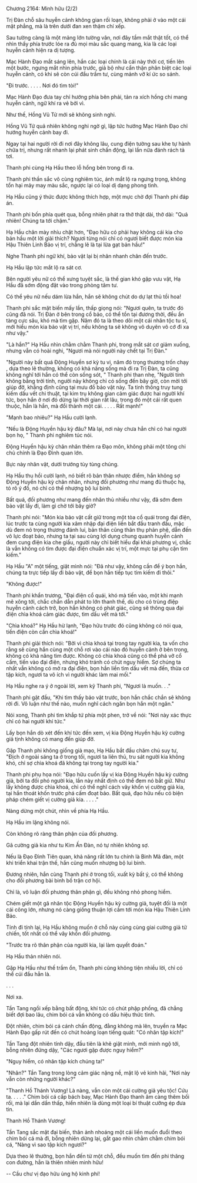 




Chương 2164: Minh hữu (2/2)


Trị Đàn chỗ sâu huyễn cảnh không gian rối loạn, không phải ở vào một cái mặt phẳng, mà là trên dưới đan xen thậm chí xếp.

Sau tường càng là một mảng lớn tường vân, nơi đây tầm mắt thật tốt, có thể nhìn thấy phía trước lóe ra đủ mọi màu sắc quang mang, kia là các loại huyễn cảnh hiện ra dị tượng.

Mạc Hành Đạo mắt sáng lên, hắn các loại chính là cái này thời cơ, tiến lên một bước, ngưng mắt nhìn phía trước, giả bộ như cẩn thận phân biệt các loại huyễn cảnh, có khi sẽ còn cúi đầu trầm tư, cùng mảnh vỡ kí ức so sánh.

"Đi trước. . . . . Nơi đó tìm tòi!"

Mạc Hành Đạo đưa tay chỉ hướng phía bên phải, tản ra xích hồng chi mang huyễn cảnh, ngữ khí ra vẻ bởi vì.

Như thế, Hồng Vũ Tử mới sẽ không sinh nghi.

Hồng Vũ Tử quả nhiên không nghi ngờ gì, lập tức hướng Mạc Hành Đạo chỉ hướng huyễn cảnh bay đi.

Ngay tại hai người rời đi nơi đây không lâu, cung điện tường sau khe tự hành chữa trị, nhưng rất nhanh lại phát sinh chấn động, lại lần nữa đánh rách tả tơi.

Thanh phi cùng Hạ Hầu theo lỗ hổng bên trong đi ra.

Thanh phi thần sắc vô cùng nghiêm túc, ánh mắt lộ ra ngưng trọng, không tổn hại mảy may màu sắc, ngược lại có loại dị dạng phong tình.

Hạ Hầu cũng ý thức được không thích hợp, một mực chờ đợi Thanh phi đáp án.

Thanh phi bốn phía quét qua, bỗng nhiên phát ra thở thật dài, thở dài: "Quả nhiên! Chúng ta tới chậm."

Hạ Hầu chân mày nhíu chặt hơn, "Đạo hữu có phải hay không cái kia cho bản hầu một lời giải thích? Ngươi từng nói chỉ có ngươi biết được món kia Hậu Thiên Linh Bảo vị trí, chẳng lẽ là tại lừa gạt bản hầu!"

Nghe Thanh phi ngữ khí, bảo vật lại bị nhân nhanh chân đến trước.

Hạ Hầu lập tức mắt lộ ra sát cơ.

Bên người yêu nữ có thể xưng tuyệt sắc, là thế gian khó gặp vưu vật, Hạ Hầu đã sớm động đặt vào trong phòng tâm tư.

Có thể yêu nữ nếu dám lừa hắn, hắn sẽ không chút do dự lạt thủ tồi hoa!

Thanh phi sắc mặt biến mấy lần, thấp giọng nói: "Ngươi quên, ta trước đó cũng đã nói. Trị Đàn ở bên trong cổ bảo, có thể tồn tại đương thời, đều ẩn tàng cực sâu, khó mà tìm gặp. Năm đó ta là theo dõi một cái nhân tộc tu sĩ, mới hiểu món kia bảo vật vị trí, nếu không ta sẽ không vô duyên vô cớ đi xa như vậy."

"Là hắn?" Hạ Hầu nhìn chằm chằm Thanh phi, trong mắt sát cơ giảm xuống, nhưng vẫn có hoài nghi, "Ngươi mà nói người này chết tại Trị Đàn."

"Người này bất quá Động Huyền sơ kỳ tu vi, năm đó trọng thương trốn chạy , dựa theo lẽ thường, không có khả năng sống mà đi ra Trị Đàn, ta cũng không nghĩ tới hắn có thể còn sống sót, " Thanh phi than nhẹ, "Người tính không bằng trời tính, người này không chỉ có sống đến bây giờ, còn mời tới giúp đỡ, khẳng định cũng tại mưu đồ bảo vật này. Ta tinh thông truy tung kiếm dấu vết chi thuật, tại kim trụ không gian cảm giác được hai người khí tức, bọn hắn ở nơi đó dừng lại thời gian rất lâu, trong đó một cái rất quen thuộc, hẳn là hắn, mà đổi thành một cái. . . . . Rất mạnh!"

"Mạnh bao nhiêu?" Hạ Hầu cười lạnh.

"Nếu là Động Huyền hậu kỳ đâu? Mà lại, nơi này chưa hẳn chỉ có hai người bọn họ, " Thanh phi nghiêm túc nói.

Động Huyền hậu kỳ chân nhân thêm ra Đạo môn, không phải một tông chi chủ chính là Đạo Đình quan lớn.

Bực này nhân vật, dưới trướng tùy tùng chúng.

Hạ Hầu thu hồi cười lạnh, nó biết rõ bản thân nhược điểm, hắn không sợ Động Huyền hậu kỳ chân nhân, nhưng đối phương như mang đủ thuộc hạ, tỏ rõ ý đồ, nó chỉ có thể nhượng bộ lui binh.

Bất quá, đối phương như mang đến nhân thủ nhiều như vậy, đã sớm đem bảo vật lấy đi, làm gì chờ tới bây giờ?

Thanh phi nói: "Món kia bảo vật cất giữ trong một tòa cổ quái trong đại điện, lúc trước ta cùng người kia xâm nhập đại điện liền bắt đầu tranh đấu, mặc dù đem nó trọng thương đánh lui, bản thân cũng thân thụ phản phệ, dẫn đến vô lực đoạt bảo, nhưng ta tại sau cùng lợi dụng chung quanh huyễn cảnh đem cung điện kia che giấu, người này chỉ biết hiểu đại khái phương vị, chắc là vẫn không có tìm được đại điện chuẩn xác vị trí, một mực tại phụ cận tìm kiếm."

Hạ Hầu "A" một tiếng, giật mình nói: "Đã như vậy, không cần để ý bọn hắn, chúng ta trực tiếp lấy đi bảo vật, để bọn hắn tiếp tục tìm kiếm đi thôi."

"Không được!"

Thanh phi khẩn trương, "Đại điện cổ quái, khó mà tiến vào, một khi mạnh mẽ xông tới, chắc chắn dẫn phát to lớn thanh thế, dù cho có trùng điệp huyễn cảnh cách trở, bọn hắn không có phát giác, cũng sẽ thông qua đại điện chìa khoá cảm giác được, tìm dấu vết mà tới."

"Chìa khoá?" Hạ Hầu hừ lạnh, "Đạo hữu trước đó cũng không có nói qua, tiến điện còn cần chìa khoá!"

Thanh phi giải thích nói: "Bởi vì chìa khoá tại trong tay người kia, ta vốn cho rằng sẽ cùng hắn cùng một chỗ rơi vào cái nào đó huyễn cảnh ở bên trong, không có khả năng tìm được. Không có chìa khoá cũng có thể phá vỡ cổ cấm, tiến vào đại điện, nhưng khó tránh có chút nguy hiểm. Sợ chúng ta nhất vẫn không có mở ra đại điện, bọn hắn liền tìm dấu vết mà đến, thừa cơ tập kích, ngươi ta vô ích vì người khác làm mai mối."

Hạ Hầu nghe ra ý ở ngoài lời, xem kỹ Thanh phi, "Ngươi là muốn. . ."

Thanh phi gật đầu, "Khi tìm thấy bảo vật trước, bọn hắn chắc chắn sẽ không rời đi. Vô luận như thế nào, muốn nghĩ cách ngăn bọn hắn một ngăn."

Nói xong, Thanh phi tìm khắp tứ phía một phen, trở về nói: "Nơi này xác thực chỉ có hai người khí tức."

Lấy bọn hắn dò xét đến khí tức đến xem, vị kia Động Huyền hậu kỳ cường giả tịnh không có mang đến giúp đỡ.

Gặp Thanh phi không giống giả mạo, Hạ Hầu bắt đầu chăm chú suy tư, "Địch ở ngoài sáng ta ở trong tối, ngươi ta liên thủ, tru sát người kia không khó, chỉ sợ chìa khoá đã không tại trong tay người kia."

Thanh phi phụ họa nói: "Đạo hữu cuốn lấy vị kia Động Huyền hậu kỳ cường giả, bởi ta đối phó người kia, lần này nhất định có thể đem nó bắt giữ. Như lấy không được chìa khoá, chỉ có thể nghĩ cách vây khốn vị cường giả kia, tại hắn thoát khốn trước phá cấm đoạt bảo. Bất quá, đạo hữu nếu có biện pháp chém giết vị cường giả kia. . . . ."

Nàng dừng một chút, nhìn về phía Hạ Hầu.

Hạ Hầu im lặng không nói.

Còn không rõ ràng thân phận của đối phương.

Gã cường giả kia như tu Kim Ấn Đàn, nó tự nhiên không sợ.

Nếu là Đạo Đình Tiên quan, khả năng rất lớn tu chính là Binh Mã đàn, một khi triển khai trận thế, hắn cũng muốn nhượng bộ lui binh.

Đương nhiên, hắn cùng Thanh phi ở trong tối, xuất kỳ bất ý, có thể không cho đối phương bài binh bố trận cơ hội.

Chỉ là, vô luận đối phương thân phận gì, đều không nhỏ phong hiểm.

Chém giết một gã nhân tộc Động Huyền hậu kỳ cường giả, tuyệt đối là một cái công lớn, nhưng nó càng giống thuận lợi cầm tới món kia Hậu Thiên Linh Bảo.

Tính đi tính lại, Hạ Hầu không muốn ở chỗ này cùng cùng giai cường giả tử chiến, tốt nhất có thể vây khốn đối phương.

"Trước tra rõ thân phận của người kia, lại làm quyết đoán."

Hạ Hầu thản nhiên nói.

Gặp Hạ Hầu như thế trầm ổn, Thanh phi cũng không tiện nhiều lời, chỉ có thể cúi đầu hẳn là.

. . .

Nơi xa.

Tần Tang ngồi xếp bằng bất động, khí tức có chút phập phồng, đã chẳng biết đợi bao lâu, chim bói cá vẫn không có dấu hiệu thức tỉnh.

Đột nhiên, chim bói cá cánh chấn động, đằng không mà lên, truyền ra Mạc Hành Đạo gấp rút đến có chút hoảng loạn tiếng quát: "Có nhân tập kích!"

Tần Tang đột nhiên tỉnh dậy, đầu tiên là khẽ giật mình, mới minh ngộ tới, bỗng nhiên đứng dậy, "Các ngươi gặp được nguy hiểm?"

"Nguy hiểm, có nhân tập kích chúng ta!"

"Nhân?" Tần Tang trong lòng cảm giác nặng nề, mặt lộ vẻ kinh hãi, "Nơi này vẫn còn những người khác?"

"Thanh Hồ Thánh Vương! Là nàng, vẫn còn một cái cường giả yêu tộc! Cứu ta. . . . ." Chim bói cá cấp bách bay, Mạc Hành Đạo thanh âm càng thêm bối rối, mà lại dần dần thấp, hiển nhiên là dùng một loại bí thuật cưỡng ép đưa tin.

Thanh Hồ Thánh Vương!

Tần Tang sắc mặt đại biến, thân ảnh nhoáng một cái liền muốn đuổi theo chim bói cá mà đi, bỗng nhiên dừng lại, gắt gao nhìn chằm chằm chim bói cá, "Nàng vì sao tập kích ngươi?"

Dựa theo lẽ thường, bọn hắn đến từ một chỗ, đều muốn tìm đến phi thăng con đường, hẳn là thiên nhiên minh hữu!

--
Cầu chư vị đạo hữu ủng hộ kinh phí!




